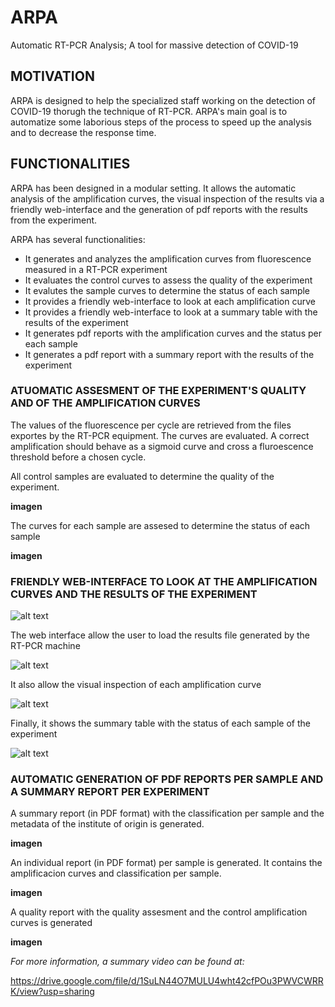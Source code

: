 # ARPA
Automatic RT-PCR Analysis; A tool for massive detection of COVID-19

## MOTIVATION
ARPA is designed to help the specialized staff working on the detection of COVID-19 thorugh the technique of RT-PCR. ARPA's main goal is to automatize some laborious steps of the process to speed up the analysis and to decrease the response time.

## FUNCTIONALITIES

ARPA has been designed in a modular setting. It allows the automatic analysis of the amplification curves, the visual inspection of the results via a friendly web-interface and the generation of pdf reports with the results from the experiment.

ARPA has several functionalities:

 - It generates and analyzes the amplification curves from fluorescence measured in a RT-PCR experiment
 - It evaluates the control curves to assess the quality of the experiment
 - It evalutes the sample curves to determine the status of each sample
 - It provides a friendly web-interface to look at each amplification curve
 - It provides a friendly web-interface to look at a summary table with the results of the experiment
 - It generates pdf reports with the amplification curves and the status per each sample
 - It generates a pdf report with a summary report with the results of the experiment

### ATUOMATIC ASSESMENT OF THE EXPERIMENT'S QUALITY AND OF THE AMPLIFICATION CURVES 

The values of the fluorescence per cycle are retrieved from the files exportes by the RT-PCR equipment. The curves are evaluated. A correct amplification should behave as a sigmoid curve and cross a fluroescence threshold before a chosen cycle.

All control samples are evaluated to determine the quality of the experiment.

**imagen**

The curves for each sample are assesed to determine the status of each sample

**imagen**


### FRIENDLY WEB-INTERFACE TO LOOK AT THE AMPLIFICATION CURVES AND THE RESULTS OF THE EXPERIMENT

![alt text](https://github.com/[username]/[reponame]/blob/[branch]/image.jpg?raw=true)

The web interface allow the user to load the results file generated by the RT-PCR machine

![alt text](https://github.com/[username]/[reponame]/blob/[branch]/image.jpg?raw=true)


It also allow the visual inspection of each amplification curve

![alt text](https://github.com/[username]/[reponame]/blob/[branch]/image.jpg?raw=true)


Finally, it shows the summary table with the status of each sample of the experiment

![alt text](https://github.com/[username]/[reponame]/blob/[branch]/image.jpg?raw=true)



### AUTOMATIC GENERATION OF PDF REPORTS PER SAMPLE AND A SUMMARY REPORT PER EXPERIMENT

A summary report (in PDF format) with the classification per sample and the metadata of the institute of origin is generated.

**imagen**

An individual report (in PDF format) per sample is generated. It contains the amplificacion curves and classification per sample.

**imagen**


A quality report with the quality assesment and the control amplification curves is generated

**imagen**


 
*For more information, a summary video can be found at:*

 https://drive.google.com/file/d/1SuLN44O7MULU4wht42cfPOu3PWVCWRRK/view?usp=sharing
 
 
